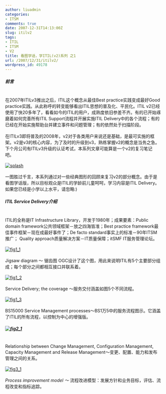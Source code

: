 ```yaml
---
author: liuadmin
categories:
- ITSM
comments: true
date: 2007-12-31T14:13:00Z
slug: itilv2
tags:
- ITIL
- ITSM
- V2
title: 看图学话，学ITIL(v2)系列 之1
url: /2007/12/31/itilv2/
wordpress_id: 49178
---
```


##### 前言

<br />在2007年ITILv3推出之后，ITIL这个概念从最佳Best practice实践变成最好Good practice实践。从此称呼的转变能够看出ITIL思想的普及化、平民化。ITIL v2已经使用了快20多年了，看看如今的ITIL的用户，成熟度依旧参差不齐。有的已开始琢磨着如何完善所有ITIL Support流程并开展实施ITIL Delivery中的各个流程；有的已经在开始实施帮助台并建立事件和问题管理；有的依然处于扫描阶段。<br /><br />在ITILv3即将普及的2008年，v2对于各类用户来说还是基础，是最可实施的框架。v2是v3的核心内容，为了及时的升级到v3，熟练掌握v2的概念是当务之急。下个月公司有ITILv3升级的认证考试，本系列文章可能算是一个v2的复习笔记吧。<br /><br />[![splash](http://lh4.google.com/liuzh66/R3j5IoClhRI/AAAAAAAAAJo/GKvNXZ7OEvQ/s144/splash%5B4%5D.jpg)](http://lh4.google.com/liuzh66/R3j5IoClhRI/AAAAAAAAAJo/GKvNXZ7OEvQ/splash%5B4%5D)<br /><br />一图胜过千言，本系列通过对一些经典图形的回顾来复习v2的部分概念。由于是看图学话版，所以目标观众是ITIL的学龄前儿童呵呵，学习内容是ITIL Delivery。如果您已经是小学以上水平，请忽略:)<br />

##### ITIL Service Delivery介绍

<br />ITIL的全称是IT Infrastructure Library，开发于1980年；成果要素：Public domain framework公共领域框架－放之四海皆准；Best practice framework最佳事件框架－现在成最好事件了；De facto standard事实上的标准－90年ITSM推广； Quality approach质量解决方案－IT质量保障；itSMF IT服务管理论坛。<br /><br />[![fig1_1](http://lh5.google.com/liuzh66/R3j5s4ClhTI/AAAAAAAAAJ4/gPPEBI8BEHg/fig1_1%5B3%5D.gif)](http://lh5.google.com/liuzh66/R3j5s4ClhTI/AAAAAAAAAJ4/gPPEBI8BEHg/fig1_1%5B3%5D)<br /><br />Jigsaw diagram ～ 锯齿图 OGC设计了这个图，用此来说明ITIL有5个主要部分组成；每个部分之间都相互接口并联系着。<br /><br />[![fig1_2](http://lh5.google.com/liuzh66/R3j504ClhVI/AAAAAAAAAKI/0_2r9JBru3I/fig1_2%5B3%5D.gif)](http://lh5.google.com/liuzh66/R3j504ClhVI/AAAAAAAAAKI/0_2r9JBru3I/fig1_2%5B3%5D)<br /><br />Service Delivery; the coverage ～服务交付涵盖如图5个不同流程。<br /><br />[![fig1_3](http://lh5.google.com/liuzh66/R3j594ClhXI/AAAAAAAAAKY/mA7zH6B9Rf4/fig1_3%5B3%5D.gif)](http://lh5.google.com/liuzh66/R3j594ClhXI/AAAAAAAAAKY/mA7zH6B9Rf4/fig1_3%5B3%5D)<br /><br />BS15000 Service Management processes～BS1万5中的服务流程图示。它涵盖了ITIL的所有流程，以控制为中心的增强版。<br />

##### [![fig2_1](http://lh5.google.com/liuzh66/R3j6E4ClhZI/AAAAAAAAAKo/HzqPNMtDjnI/fig2_1%5B3%5D.gif)](http://lh5.google.com/liuzh66/R3j6E4ClhZI/AAAAAAAAAKo/HzqPNMtDjnI/fig2_1%5B3%5D)

<br />Relationship between Change Management, Configuration Management, Capacity Management and Release Management～变更、配置、能力和发布管理之间的关系。<br /><br />[![fig3_1](http://lh4.google.com/liuzh66/R3j6_oClhbI/AAAAAAAAAK4/U0FWq6YXMRk/fig3_1%5B4%5D.gif)](http://lh4.google.com/liuzh66/R3j6_oClhbI/AAAAAAAAAK4/U0FWq6YXMRk/fig3_1%5B4%5D)<br /><br />_Process improvement model ～_ 流程改进模型：发展方针和业务目标，评估、流程改变和指标追踪。
